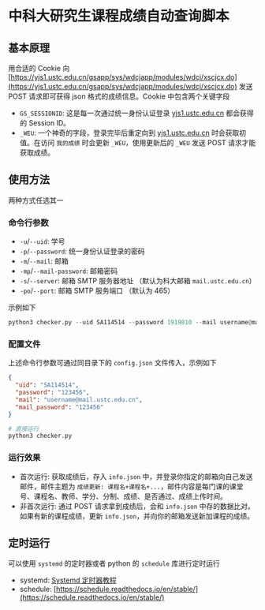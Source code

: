 # 中科大研究生课程成绩自动查询脚本

## 基本原理

用合适的 Cookie 向 [https://yjs1.ustc.edu.cn/gsapp/sys/wdcjapp/modules/wdcj/xscjcx.do](https://yjs1.ustc.edu.cn/gsapp/sys/wdcjapp/modules/wdcj/xscjcx.do) 发送 POST 请求即可获得 json 格式的成绩信息。Cookie 中包含两个关键字段

* `GS_SESSIONID`: 这是每一次通过统一身份认证登录 [yjs1.ustc.edu.cn](yjs1.ustc.edu.cn) 都会获得的 Session ID。
* `_WEU`: 一个神奇的字段，登录完毕后重定向到 [yjs1.ustc.edu.cn](yjs1.ustc.edu.cn) 时会获取初值。在访问 `我的成绩` 时会更新 `_WEU`，使用更新后的 `_WEU` 发送 POST 请求才能获取成绩。

## 使用方法

两种方式任选其一

### 命令行参数

* `-u`/`--uid`: 学号
* `-p`/`--password`: 统一身份认证登录的密码
* `-m`/`--mail`: 邮箱
* `-mp`/`--mail-password`: 邮箱密码
* `-s`/`--server`: 邮箱 SMTP 服务器地址 （默认为科大邮箱 `mail.ustc.edu.cn`）
* `-po`/`--port`: 邮箱 SMTP 服务端口 （默认为 465）

示例如下

```python
python3 checker.py --uid SA114514 --password 1919810 --mail username@mail.ustc.edu.cn --mail-password 123456
```

### 配置文件

上述命令行参数可通过同目录下的 `config.json` 文件传入，示例如下

```json
{
  "uid": "SA114514",
  "password": "123456",
  "mail": "username@mail.ustc.edu.cn",
  "mail_password": "123456"
}
```

```python
# 直接运行
python3 checker.py
```

### 运行效果

* 首次运行: 获取成绩后，存入 `info.json` 中，并登录你指定的邮箱向自己发送邮件，邮件主题为 `成绩更新: 课程名+课程名+...`，邮件内容是每门课的课堂号、课程名、教师、学分、分制、成绩、是否通过、成绩上传时间。
* 非首次运行: 通过 POST 请求拿到成绩后，会和 `info.json` 中存的数据比对。如果有新的课程成绩，更新 `info.json`，并向你的邮箱发送新加课程的成绩。

## 定时运行

可以使用 `systemd` 的定时器或者 python 的 `schedule` 库进行定时运行

* systemd: [Systemd 定时器教程](https://www.ruanyifeng.com/blog/2018/03/systemd-timer.html)
* schedule: [https://schedule.readthedocs.io/en/stable/](https://schedule.readthedocs.io/en/stable/)
